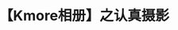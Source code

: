 ---
title: 【Kmore相册】之认真摄影
layout: gallery
albums: [
["https://img.500px.me/photo/5c5c726bc4375ab80496ff30d6a3e1049/67cc9c4cfdcf43c884081c42b69a257d.jpg!p4","湖滨苹果店
【EXIF】曝光时间:1/4000 sec|焦距:33.0|光圈:F3.5|ISO:200|相机型号:Canon EOS 6D Mark II|镜头:TAMRON SP 24-70mm F/2.8 Di VC USD G2 A032|拍摄时间:2020-01-29 13:39|"],
["https://img.500px.me/photo/5c5c726bc4375ab80496ff30d6a3e1049/c3b98eae9ebf47c3a542b1f2904ebd9a.jpg!p4","西湖望
【EXIF】曝光时间:1/4000 sec|焦距:24.0|光圈:F2.8|ISO:400|相机型号:Canon EOS 6D Mark II|镜头:TAMRON SP 24-70mm F/2.8 Di VC USD G2 A032|拍摄时间:2020-01-29 13:17|"],
["https://img.500px.me/photo/5c5c726bc4375ab80496ff30d6a3e1049/f1e5a387d8f14e76bb2de5105d550449.jpg!p4","灵鼠喜迎春
【EXIF】曝光时间:1/2500 sec|焦距:27.0|光圈:F3.5|ISO:200|相机型号:Canon EOS 6D Mark II|镜头:TAMRON SP 24-70mm F/2.8 Di VC USD G2 A032|拍摄时间:2020-01-29 13:46|"],
["https://img.500px.me/photo/5c5c726bc4375ab80496ff30d6a3e1049/5f7ee485f82746d098be821662f3f17f.jpg!p4","湖滨路
【EXIF】曝光时间:1/1600 sec|焦距:24.0|光圈:F6.3|ISO:200|相机型号:Canon EOS 6D Mark II|镜头:TAMRON SP 24-70mm F/2.8 Di VC USD G2 A032|拍摄时间:2020-01-29 13:36|"],
["https://img.500px.me/photo/5c5c726bc4375ab80496ff30d6a3e1049/b93f1afa0c084e9bb0af1fdd7372dbaa.jpg!p4","阴天江畔
【EXIF】曝光时间:1/2500 sec|焦距:24.0|光圈:F2.8|ISO:1000|相机型号:Canon EOS 6D Mark II|镜头:TAMRON SP 24-70mm F/2.8 Di VC USD G2 A032|拍摄时间:2020-01-18 16:47|"],
["https://img.500px.me/photo/5c5c726bc4375ab80496ff30d6a3e1049/e083682109ce411abada84a0a7ef6c7c.jpg!p4","摩拜与美团
【EXIF】曝光时间:1/400 sec|焦距:35.0|光圈:F2|ISO:1000|相机型号:Canon EOS 6D Mark II|镜头:35mm|拍摄时间:2020-01-18 16:32|"],
["https://img.500px.me/photo/5c5c726bc4375ab80496ff30d6a3e1049/a00b7f72db0d4e8f8c3546da424dc10f.jpg!p4","Popcorn
【EXIF】曝光时间:1/800 sec|焦距:35.0|光圈:F2.2|ISO:1000|相机型号:Canon EOS 6D Mark II|镜头:35mm|拍摄时间:2020-01-18 14:12|"],
["https://img.500px.me/photo/5c5c726bc4375ab80496ff30d6a3e1049/3c5cc3452b7041a0a8373f30faafbe9d.jpg!p4","大皇宫
【EXIF】曝光时间:1/4000 sec|焦距:50.0|光圈:F1.8|ISO:125|相机型号:Canon EOS 6D Mark II|镜头:EF50mm f/1.8 STM|拍摄时间:2019-12-27 15:13|"],
["https://img.500px.me/photo/5c5c726bc4375ab80496ff30d6a3e1049/b3d3d9bd267d4c57b017fdbb40b69fa7.jpg!p4","卧佛
【EXIF】曝光时间:1/160 sec|焦距:50.0|光圈:F1.8|ISO:125|相机型号:Canon EOS 6D Mark II|镜头:EF50mm f/1.8 STM|拍摄时间:2019-12-27 13:48|"],
["https://img.500px.me/photo/5c5c726bc4375ab80496ff30d6a3e1049/a452a9f492754f7e8db61c43246d9b7c.jpg!p4","电线交错的背后
【EXIF】曝光时间:1/1000 sec|焦距:38.0|光圈:F3.2|ISO:100|相机型号:Canon EOS 6D Mark II|镜头:TAMRON SP 24-70mm F/2.8 Di VC USD G2 A032|拍摄时间:2019-12-26 17:07|"],
["https://img.500px.me/photo/5c5c726bc4375ab80496ff30d6a3e1049/943cec674dc843599489459509060c9f.jpg!p4","周六早
【EXIF】曝光时间:1/4000 sec|焦距:24.0|光圈:F2.8|ISO:250|相机型号:Canon EOS 6D Mark II|镜头:TAMRON SP 24-70mm F/2.8 Di VC USD G2 A032|拍摄时间:2019-12-14 10:13|"],
["https://img.500px.me/photo/5c5c726bc4375ab80496ff30d6a3e1049/118103d5143a48c69b3b751b7edf226d.jpg!p4","枫叶红了
【EXIF】曝光时间:1/400 sec|焦距:24.0|光圈:F3.2|ISO:250|相机型号:Canon EOS 6D Mark II|镜头:TAMRON SP 24-70mm F/2.8 Di VC USD G2 A032|拍摄时间:2019-12-14 09:35|"],
["https://img.500px.me/photo/5c5c726bc4375ab80496ff30d6a3e1049/b47f75c859e64f0990724161770fc50e.jpg!p4","水塔
【EXIF】曝光时间:1/2000 sec|焦距:44.0|光圈:F2.8|ISO:200|相机型号:Canon EOS 6D Mark II|镜头:TAMRON SP 24-70mm F/2.8 Di VC USD G2 A032|拍摄时间:2019-12-01 10:59|"],
["https://img.500px.me/photo/5c5c726bc4375ab80496ff30d6a3e1049/e0a3faad380d441d863a69c4ca0523c5.jpg!p4","芦苇
【EXIF】曝光时间:1/3200 sec|焦距:24.0|光圈:F2.8|ISO:200|相机型号:Canon EOS 6D Mark II|镜头:TAMRON SP 24-70mm F/2.8 Di VC USD G2 A032|拍摄时间:2019-11-24 14:44|"],
["https://img.500px.me/photo/5c5c726bc4375ab80496ff30d6a3e1049/9ee0a69fa3524a35881b942f416fa4c2.jpg!p4","观园
【EXIF】曝光时间:1/500 sec|焦距:56.0|光圈:F2.8|ISO:200|相机型号:Canon EOS 6D Mark II|镜头:TAMRON SP 24-70mm F/2.8 Di VC USD G2 A032|拍摄时间:2019-11-24 14:22|"],
["https://img.500px.me/photo/5c5c726bc4375ab80496ff30d6a3e1049/5994bb1c24bf46aebbaca8be06fa943a.jpg!p4","长椅
【EXIF】曝光时间:1/320 sec|焦距:56.0|光圈:F2.8|ISO:200|相机型号:Canon EOS 6D Mark II|镜头:TAMRON SP 24-70mm F/2.8 Di VC USD G2 A032|拍摄时间:2019-11-24 14:24|"],
["https://img.500px.me/photo/5c5c726bc4375ab80496ff30d6a3e1049/97d0d9f67a944f9fb9a288ed368ef8ba.jpg!p4","梧桐叶
【EXIF】曝光时间:1/3200 sec|焦距:57.0|光圈:F2.8|ISO:200|相机型号:Canon EOS 6D Mark II|镜头:TAMRON SP 24-70mm F/2.8 Di VC USD G2 A032|拍摄时间:2019-11-24 13:19|"],
["https://img.500px.me/photo/5c5c726bc4375ab80496ff30d6a3e1049/54a096779eeb41deb8d2497ea490fa21.jpg!p4","陆家嘴高楼
【EXIF】曝光时间:1/4000 sec|焦距:24.0|光圈:F2.8|ISO:200|相机型号:Canon EOS 6D Mark II|镜头:TAMRON SP 24-70mm F/2.8 Di VC USD G2 A032|拍摄时间:2019-11-16 13:19|"],
["https://img.500px.me/photo/5c5c726bc4375ab80496ff30d6a3e1049/0d7d6092d7ca4d508ac85a2c8d7dacfa.jpg!p4","Long Elevator
【EXIF】曝光时间:1/40 sec|焦距:35.0|光圈:F2.2|ISO:200|相机型号:Canon EOS 6D Mark II|镜头:35mm|拍摄时间:2020-01-13 15:44|"],
["https://img.500px.me/photo/5c5c726bc4375ab80496ff30d6a3e1049/4e1aa075f952438bbb933a748214786f.jpg!p4","Metro Doorway
【EXIF】曝光时间:1/30 sec|焦距:35.0|光圈:F2.2|ISO:200|相机型号:Canon EOS 6D Mark II|镜头:35mm|拍摄时间:2020-01-13 15:25|"],
["https://img.500px.me/photo/5c5c726bc4375ab80496ff30d6a3e1049/5a2a2aec949d44de81afa2059d8d29b0.jpg!p4","Empty Elevator
【EXIF】曝光时间:0.1 sec|焦距:35.0|光圈:F2.2|ISO:200|相机型号:Canon EOS 6D Mark II|镜头:35mm|拍摄时间:2020-01-13 15:20|"],
["https://img.500px.me/photo/5c5c726bc4375ab80496ff30d6a3e1049/e2036a10cbc542509528be442f1e144e.jpg!p4","flower
【EXIF】曝光时间:1/800 sec|焦距:35.0|光圈:F2|ISO:200|相机型号:Canon EOS 6D Mark II|镜头:35mm|拍摄时间:2020-01-13 14:16|"],
["https://img.500px.me/photo/5c5c726bc4375ab80496ff30d6a3e1049/a992405f8f9e4b6da53e86decce033f1.jpg!p4","Staircases
【EXIF】曝光时间:1/4000 sec|焦距:35.0|光圈:F2.2|ISO:400|相机型号:Canon EOS 6D Mark II|镜头:35mm|拍摄时间:2020-01-13 14:08|"],
["https://img.500px.me/photo/5c5c726bc4375ab80496ff30d6a3e1049/e0981f4013ff42ed8047e6bbb260ce68.jpg!p4","Lost corner
【EXIF】曝光时间:1/500 sec|焦距:42.0|光圈:F3.2|ISO:160|相机型号:Canon EOS 6D Mark II|镜头:TAMRON SP 24-70mm F/2.8 Di VC USD G2 A032|拍摄时间:2019-12-26 17:19|"],
["https://img.500px.me/photo/5c5c726bc4375ab80496ff30d6a3e1049/8d894d97d9c74a5b92f39361ac490187.jpg!p4","Ratchada Night Market-bar
【EXIF】曝光时间:0.02 sec|焦距:50.0|光圈:F2|ISO:400|相机型号:Canon EOS 6D Mark II|镜头:EF50mm f/1.8 STM|拍摄时间:2019-12-26 20:29|"],
["https://img.500px.me/photo/5c5c726bc4375ab80496ff30d6a3e1049/1ccb4e87f7b64bc98d87b800c5e4534b.jpg!p4","Ratchada Night Market
【EXIF】曝光时间:1/60 sec|焦距:50.0|光圈:F1.8|ISO:400|相机型号:Canon EOS 6D Mark II|镜头:EF50mm f/1.8 STM|拍摄时间:2019-12-26 21:51|"],
["https://img.500px.me/photo/5c5c726bc4375ab80496ff30d6a3e1049/380dd3759e024e5582990ef5a73c2818.jpg!p4","Wat Pho Temple
【EXIF】曝光时间:1/4000 sec|焦距:50.0|光圈:F1.8|ISO:125|相机型号:Canon EOS 6D Mark II|镜头:EF50mm f/1.8 STM|拍摄时间:2019-12-27 12:49|"],
["https://img.500px.me/photo/5c5c726bc4375ab80496ff30d6a3e1049/b75bb534314b46f39c6ea6f4d9acb57b.jpg!p4","Solemn
【EXIF】曝光时间:1/2000 sec|焦距:50.0|光圈:F1.8|ISO:125|相机型号:Canon EOS 6D Mark II|镜头:EF50mm f/1.8 STM|拍摄时间:2019-12-27 15:35|"],
["https://img.500px.me/photo/5c5c726bc4375ab80496ff30d6a3e1049/296cbc67bb3a4c71b45f1830bc4587f6.jpg!p4","Clock Tower
【EXIF】曝光时间:1/4000 sec|焦距:50.0|光圈:F1.8|ISO:100|相机型号:Canon EOS 6D Mark II|镜头:EF50mm f/1.8 STM|拍摄时间:2019-12-27 15:46|"],
["https://img.500px.me/photo/5c5c726bc4375ab80496ff30d6a3e1049/a14959e8263f4b8c84bb041e142fabb7.jpg!p4","Pattaya City view
【EXIF】曝光时间:1/2000 sec|焦距:50.0|光圈:F5|ISO:160|相机型号:Canon EOS 6D Mark II|镜头:EF50mm f/1.8 STM|拍摄时间:2019-12-31 11:54|"],
["https://img.500px.me/photo/5c5c726bc4375ab80496ff30d6a3e1049/866ab155f41846448237209c48860f97.jpg!p4","Rooftop pool
【EXIF】曝光时间:1/2000 sec|焦距:50.0|光圈:F5|ISO:160|相机型号:Canon EOS 6D Mark II|镜头:EF50mm f/1.8 STM|拍摄时间:2019-12-31 12:00|"],
["https://img.500px.me/photo/5c5c726bc4375ab80496ff30d6a3e1049/c38f6741e58d4e148036a5c73b99cae6.jpg!p4","New Year Eve
【EXIF】曝光时间:1/40 sec|焦距:50.0|光圈:F2|ISO:1600|相机型号:Canon EOS 6D Mark II|镜头:EF50mm f/1.8 STM|拍摄时间:2020-01-01 01:24|"],
]
---